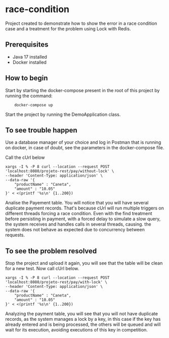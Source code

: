 # race-condition

Project created to demonstrate how to show the error in a race condition case and a treatment for the problem using Lock with Redis.

## Prerequisites

* Java 17 installed
* Docker installed

## How to begin

Start by starting the docker-compose present in the root of this project by running the command:

```
    docker-compose up
```

Start the project by running the DemoApplication class.

## To see trouble happen

Use a database manager of your choice and log in Postman that is running on docker, in case of doubt, see the parameters in the docker-compose file.

Call the cUrl below 

````
xargs -I % -P 8 curl --location --request POST 'localhost:8080/projeto-rest/pay/without-lock' \
--header 'Content-Type: application/json' \
--data-raw '{
    "productName" : "Caneta",
    "amount" : "10.05"
}' < <(printf '%s\n' {1..200})
````

Analise the Payement table. You will notice that you will have several duplicate payment records. That's because cUrl will run multiple triggers on different threads forcing a race condition. Even with the find treatment before persisting in payment, with a forced delay to simulate a slow query, the system receives and handles calls in several threads, causing. the system does not behave as expected due to concurrency between requests.

## To see the problem resolved

Stop the project and upload it again, you will see that the table will be clean for a new test. Now call cUrl below.

````
xargs -I % -P 8 curl --location --request POST 'localhost:8080/projeto-rest/pay/with-lock' \
--header 'Content-Type: application/json' \
--data-raw '{
    "productName" : "Caneta",
    "amount" : "10.05"
}' < <(printf '%s\n' {1..200})
````

Analyzing the payment table, you will see that you will not have duplicate records, as the system manages a lock by a key, in this case if the key has already entered and is being processed, the others will be queued and will wait for its execution, avoiding executions of this key in competition.






